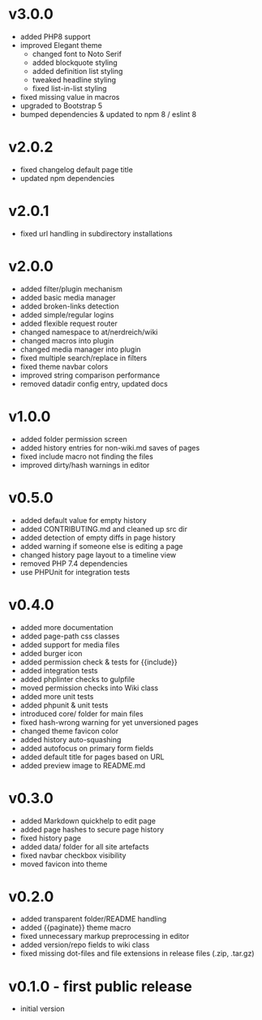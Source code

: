 # v3.0.0

* added PHP8 support
* improved Elegant theme
  * changed font to Noto Serif
  * added blockquote styling
  * added definition list styling
  * tweaked headline styling
  * fixed list-in-list styling
* fixed missing value in macros
* upgraded to Bootstrap 5
* bumped dependencies & updated to npm 8 / eslint 8

# v2.0.2

* fixed changelog default page title
* updated npm dependencies

# v2.0.1

* fixed url handling in subdirectory installations

# v2.0.0

* added filter/plugin mechanism
* added basic media manager
* added broken-links detection
* added simple/regular logins
* added flexible request router
* changed namespace to at/nerdreich/wiki
* changed macros into plugin
* changed media manager into plugin
* fixed multiple search/replace in filters
* fixed theme navbar colors
* improved string comparison performance
* removed datadir config entry, updated docs

# v1.0.0

* added folder permission screen
* added history entries for non-wiki.md saves of pages
* fixed include macro not finding the files
* improved dirty/hash warnings in editor

# v0.5.0

* added default value for empty history
* added CONTRIBUTING.md and cleaned up src dir
* added detection of empty diffs in page history
* added warning if someone else is editing a page
* changed history page layout to a timeline view
* removed PHP 7.4 dependencies
* use PHPUnit for integration tests

# v0.4.0

* added more documentation
* added page-path css classes
* added support for media files
* added burger icon
* added permission check & tests for {{include}}
* added integration tests
* added phplinter checks to gulpfile
* moved permission checks into Wiki class
* added more unit tests
* added phpunit & unit tests
* introduced core/ folder for main files
* fixed hash-wrong warning for yet unversioned pages
* changed theme favicon color
* added history auto-squashing
* added autofocus on primary form fields
* added default title for pages based on URL
* added preview image to README.md

# v0.3.0

* added Markdown quickhelp to edit page
* added page hashes to secure page history
* fixed history page
* added data/ folder for all site artefacts
* fixed navbar checkbox visibility
* moved favicon into theme

# v0.2.0

* added transparent folder/README handling
* added {{paginate}} theme macro
* fixed unnecessary markup preprocessing in editor
* added version/repo fields to wiki class
* fixed missing dot-files and file extensions in release files (.zip, .tar.gz)

# v0.1.0 - first public release

* initial version
